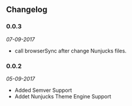 ## Changelog

### 0.0.3

*07-09-2017*

- call browserSync after change Nunjucks files. 

### 0.0.2

*05-09-2017*

- Added Semver Support
- Addet Nunjucks Theme Engine Support

